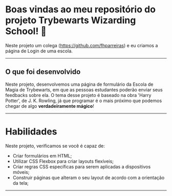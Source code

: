 # Boas vindas ao meu repositório do projeto Trybewarts Wizarding School! :mage:

Neste projeto um colega (https://github.com/fhparreiras) e eu criamos a página de Login de uma escola.

---

## O que foi desenvolvido

Neste projeto, desenvolvemos uma página de formulário da Escola de Magia de Trybewarts, em que as pessoas estudantes poderão enviar seus feedbacks sobre ela. O tema desse projeto é baseado na obra 'Harry Potter', de J. K. Rowling, já que programar é o mais próximo que podemos chegar de algo **verdadeiramente mágico**!

---

# Habilidades

Neste projeto, verificamos se você é capaz de:

* Criar formulários em HTML;
* Utilizar CSS Flexbox para criar layouts flexíveis;
* Criar regras CSS específicas para serem aplicadas a dispositivos móveis;
* Construir páginas que alteram o seu layout de acordo com a orientação da tela;

---
